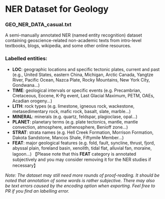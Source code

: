 # NER Dataset for Geology
### GEO_NER_DATA_casual.txt
A semi-manually annotated NER (named entity recognition) dataset containing geoscience-related non-academic texts from intro-level textbooks, blogs, wikipedia, and some other online resources.

### Labelled entities:

- **LOC**: geographic locations and specific tectonic plates, current and past (e.g., United States, eastern China, Michigan, Arctic Canada, Yangtze River, Pacific Ocean, Nazca Plate, Rocky Mountains, New York City, Gondwana...)
- **TIME**: geological intervals or specific events (e.g. Precambrian, Cretaceous, Eocene, K-Pg event, Last Glacial Maximum, PETM, OAEs, Acadian orogeny...)
- **LITH**: rock types (e.g. limestone, igneous rock, wackestone, metasedimentary rock, mafic rock, basalt, slate, marble...)
- **MINERAL**: minerals (e.g. quartz, feldspar, plagioclase, opal...)
- **PLANET**: planetary terms (e.g. plate tectonics, mantle, mantle convection, atmosphere, asthenosphere, Benioff zone...)
- **STRAT**: strata names (e.g. Hell Creek Formation, Morrison Formation, Dakota Sandstone, Mancos Shale, Fiftymile Member...)
- **FEAT**: major geological features (e.g. fold, fault, syncline, thrust, fjord, abyssal plain, foreland basin, xenolith, tidal flat, alluvial fan, moraine, lagoon...) 【Please note that this **FEAT** category is annotated subjectively and you may consider removing it for the NER studies if necessary】



_Note: The dataset may still need more rounds of proof-reading. It should be noted that annotation of some words is rather subjective. There may also be text errors caused by the encoding option when exporting. Feel free to PR if you find an labelling error._
